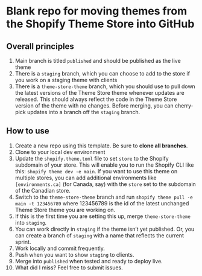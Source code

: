 # Blank repo for moving themes from the Shopify Theme Store into GitHub

## Overall principles

1. Main branch is titled `published` and should be published as the live theme
2. There is a `staging` branch, which you can choose to add to the store if you work on a staging theme with clients
3. There is a `theme-store-theme` branch, which you should use to pull down the latest versions of the Theme Store theme whenever updates are released. This should always reflect the code in the Theme Store version of the theme with no changes. Before merging, you can cherry-pick updates into a branch off the `staging` branch.

## How to use

1. Create a new repo using this template. Be sure to **clone all branches**.
2. Clone to your local dev environment
3. Update the `shopify.theme.toml` file to set `store` to the Shopify subdomain of your store. This will enable you to run the Shopify CLI like this: `shopify theme dev -e main`. If you want to use this theme on multiple stores, you can add additional environments like `[environments.ca]` (for Canada, say) with the `store` set to the subdomain of the Canadian store.
4. Switch to the `theme-store-theme` branch and run `shopify theme pull -e main -t 123456789` where 123456789 is the id of the latest unchanged Theme Store theme you are working on.
5. If this is the first time you are setting this up, merge `theme-store-theme` into `staging`.
6. You can work directly in `staging` if the theme isn’t yet published. Or, you can create a branch of `staging` with a name that reflects the current sprint.
7. Work locally and commit frequently.
8. Push when you want to show `staging` to clients.
9. Merge into `published` when tested and ready to deploy live.
10. What did I miss? Feel free to submit issues.
